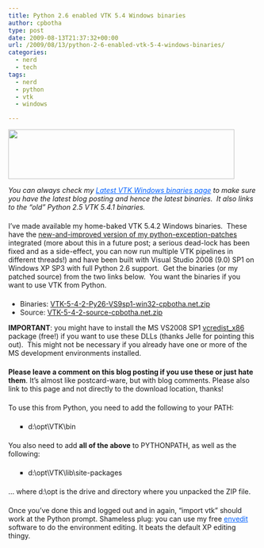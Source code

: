 ```yaml
---
title: Python 2.6 enabled VTK 5.4 Windows binaries
author: cpbotha
type: post
date: 2009-08-13T21:37:32+00:00
url: /2009/08/13/python-2-6-enabled-vtk-5-4-windows-binaries/
categories:
  - nerd
  - tech
tags:
  - nerd
  - python
  - vtk
  - windows

---
```

[<img alt="" border="0" class="alignnone" height="100" src="http://vtk.org/opensourcelogos/vtk100.png" style="border: 0pt none;" width="456"/>][1]

<p style="margin-top: 0px; margin-right: 0px; margin-bottom: 1.5em; margin-left: 0px; padding: 0px;">
<em>You can always check my <a href="http://cpbotha.net/software/latest-vtk-windows-binaries/" style="color: #0060ff; text-decoration: underline; padding: 0px; margin: 0px;" title="Latest VTK Windows binaries page.">Latest VTK Windows binaries page</a> to make sure you have the latest blog posting and hence the latest binaries.  It also links to the “old” Python 2.5 VTK 5.4.1 binaries.</em>
</p>
<p style="margin-top: 0px; margin-right: 0px; margin-bottom: 1.5em; margin-left: 0px; padding: 0px;">
  I’ve made available my home-baked VTK 5.4.2 Windows binaries.  These have the <a href="http://code.google.com/p/devide/source/detail?spec=svn3800&amp;r=3732" title="Link to new and improved Python exceptions patch.">new-and-improved version of my python-exception-patches</a> integrated (more about this in a future post; a serious dead-lock has been fixed and as a side-effect, you can now run multiple VTK pipelines in different threads!) and have been built with Visual Studio 2008 (9.0) SP1 on Windows XP SP3 with full Python 2.6 support.  Get the binaries (or my patched source) from the two links below.  You want the binaries if you want to use VTK from Python.
</p>

  * Binaries: [VTK-5-4-2-Py26-VS9sp1-win32-cpbotha.net.zip][2]
  * Source: [VTK-5-4-2-source-cpbotha.net.zip][3]

<p style="margin-top: 0px; margin-right: 0px; margin-bottom: 1.5em; margin-left: 0px; padding: 0px;">
<strong>IMPORTANT</strong>: you might have to install the MS VS2008 SP1 <a href="http://www.microsoft.com/downloads/details.aspx?familyid=A5C84275-3B97-4AB7-A40D-3802B2AF5FC2&amp;displaylang=en" title="Link to MS VS2008 SP redistributable">vcredist_x86</a> package (free!) if you want to use these DLLs (thanks Jelle for pointing this out).  This might not be necessary if you already have one or more of the MS development environments installed.
</p>
<p style="margin-top: 0px; margin-right: 0px; margin-bottom: 1.5em; margin-left: 0px; padding: 0px;">
<strong>P</strong><strong>lease leave a comment on this blog posting if you use these or just hate them</strong>. It’s almost like postcard-ware, but with blog comments. Please also link to this page and not directly to the download location, thanks!
</p>
<p style="margin-top: 0px; margin-right: 0px; margin-bottom: 1.5em; margin-left: 0px; padding: 0px;">
  To use this from Python, you need to add the following to your PATH:
</p>
<ul style="margin-top: 0px; margin-right: 0px; margin-bottom: 1.5em; margin-left: 40px; list-style-type: square; padding: 0px;">
<li style="margin-top: 0px; margin-right: 0px; margin-bottom: 0.5em; margin-left: 0px; padding: 0px;">
    d:\opt\VTK\bin
  </li>
</ul>
<p style="margin-top: 0px; margin-right: 0px; margin-bottom: 1.5em; margin-left: 0px; padding: 0px;">
  You also need to add <strong>all of the above</strong> to PYTHONPATH, as well as the following:
</p>
<ul style="margin-top: 0px; margin-right: 0px; margin-bottom: 1.5em; margin-left: 40px; list-style-type: square; padding: 0px;">
<li style="margin-top: 0px; margin-right: 0px; margin-bottom: 0.5em; margin-left: 0px; padding: 0px;">
    d:\opt\VTK\lib\site-packages
  </li>
</ul>
<p style="margin-top: 0px; margin-right: 0px; margin-bottom: 1.5em; margin-left: 0px; padding: 0px;">
  … where d:\opt is the drive and directory where you unpacked the ZIP file.
</p>
<p style="margin-top: 0px; margin-right: 0px; margin-bottom: 1.5em; margin-left: 0px; padding: 0px;">
  Once you’ve done this and logged out and in again, “import vtk” should work at the Python prompt. Shameless plug: you can use my free <a href="../software/envedit" style="color: #0060ff; text-decoration: underline; padding: 0px; margin: 0px;" title="envedit homepage">envedit</a> software to do the environment editing. It beats the default XP editing thingy.
</p>
<p style="margin-top: 0px; margin-right: 0px; margin-bottom: 1.5em; margin-left: 0px; padding: 0px;">

 [1]: http://www.vtk.org/
 [2]: http://visualisation.tudelft.nl/~cpbotha/files/vtk_itk/vtk-5.4/VTK-5-4-2-Py26-VS9sp1-win32-cpbotha.net.zip "Link to vtk 5.4.2 python 2.6 win32 binaries"
 [3]: http://visualisation.tudelft.nl/~cpbotha/files/vtk_itk/vtk-5.4/VTK-5-4-2-source-cpbotha.net.zip "Link to patched VTK 5.4.2 source I used to bulid this."
</p>